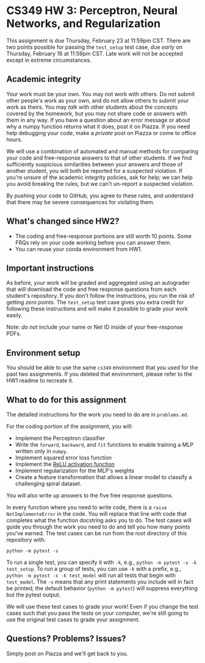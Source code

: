 # CS349 HW 3: Perceptron, Neural Networks, and Regularization

This assignment is due Thursday, February 23 at 11:59pm CST. There are two
points possible for passing the `test_setup` test case, due *early* on
Thursday, February 16 at 11:59pm CST.  Late work will not be accepted except in
extreme circumstances.

## Academic integrity

Your work must be your own. You may not work with others. Do not submit other
people's work as your own, and do not allow others to submit your work as
theirs. You may *talk* with other students about the concepts covered by the
homework, but you may not share code or answers with them in any way. If you
have a question about an error message or about why a numpy function returns
what it does, post it on Piazza. If you need help debugging your code, make a
*private* post on Piazza or come to office hours.

We will use a combination of automated and manual methods for comparing your
code and free-response answers to that of other students. If we find
sufficiently suspicious similarities between your answers and those of another
student, you will both be reported for a suspected violation. If you're unsure
of the academic integrity policies, ask for help; we can help you avoid
breaking the rules, but we can't un-report a suspected violation.

By pushing your code to GitHub, you agree to these rules, and understand that
there may be severe consequences for violating them. 

## What's changed since HW2?

- The coding and free-response portions are still worth 10 points.
  Some FRQs rely on your code working before you can answer them.
- You can reuse your conda environment from HW1.

## Important instructions
As before, your work will be graded and aggregated using an autograder that
will download the code and free response questions from each student's
repository. If you don't follow the instructions, you run the risk of getting
*zero points*. The `test_setup` test case gives you extra credit for following
these instructions and will make it possible to grade your work easily.

Note: *do not* include your name or Net ID inside of your free-response PDFs.

## Environment setup

You should be able to use the same `cs349` environment that you used for the
past two assignments.  If you deleted that environment, please refer to the HW1
readme to recreate it.

## What to do for this assignment

The detailed instructions for the work you need to do are in `problems.md`.

For the coding portion of the assignment, you will:
- Implement the Perceptron classifier
- Write the `forward`, `backward`, and `fit` functions to enable training
  a MLP written only in `numpy`.
- Implement squared error loss function
- Implement the [ReLU activation
function](https://en.wikipedia.org/wiki/Rectifier_(neural_networks))
- Implement regularization for the MLP's weights
- Create a feature transformation that allows a linear model to classify
  a challenging spiral dataset.

You will also write up answers to the five free response questions.

In every function where you need to write code, there is a `raise
NotImplementeError` in the code. You will replace that line with code that
completes what the function docstring asks you to do.  The test cases will
guide you through the work you need to do and tell you how many points you've
earned. The test cases can be run from the root directory of this repository
with:

``python -m pytest -s``

To run a single test, you can specify it with `-k`, e.g., `python -m pytest -s
-k test_setup`.  To run a group of tests, you can use `-k` with a prefix, e.g.,
`python -m pytest -s -k test_model` will run all tests that begin with
`test_model`.  The `-s` means that any print statements you include will in
fact be printed; the default behavior (`python -m pytest`) will suppress
everything but the pytest output.

We will use these test cases to grade your work! Even if you change the test
cases such that you pass the tests on your computer, we're still going to use
the original test cases to grade your assignment.

## Questions? Problems? Issues?

Simply post on Piazza and we'll get back to you.
